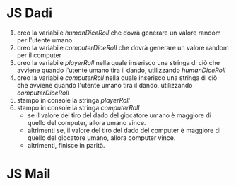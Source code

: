 # JS Dadi

1. creo la variabile _humanDiceRoll_ che dovrà generare un valore random per l'utente umano
2. creo la variabile _computerDiceRoll_ che dovrà generare un valore random per il computer
3. creo la variabile _playerRoll_ nella quale inserisco una stringa di ciò che avviene quando l'utente umano tira il dando, utilizzando _humanDiceRoll_
4. creo la variabile _computerRoll_ nella quale inserisco una stringa di ciò che avviene quando l'utente umano tira il dando, utilizzando _computerDiceRoll_
5. stampo in console la stringa _playerRoll_
6. stampo in console la stringa _computerRoll_
   - se il valore del tiro del dado del giocatore umano è maggiore di quello del computer, allora umano vince.
   - altrimenti se, il valore del tiro del dado del computer è maggiore di quello del giocatore umano, allora computer vince.
   - altrimenti, finisce in parità.

# JS Mail
